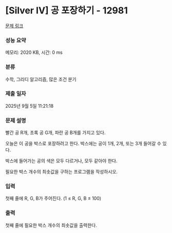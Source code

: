 # [Silver IV] 공 포장하기 - 12981 

[문제 링크](https://www.acmicpc.net/problem/12981) 

### 성능 요약

메모리: 2020 KB, 시간: 0 ms

### 분류

수학, 그리디 알고리즘, 많은 조건 분기

### 제출 일자

2025년 9월 5일 11:21:18

### 문제 설명

<p>빨간 공 R개, 초록 공 G개, 파란 공 B개를 가지고 있다.</p>

<p>오늘은 이 공을 박스로 포장하려고 한다. 박스에는 공이 1개, 2개, 또는 3개 들어갈 수 있다.</p>

<p>박스에 들어가는 공의 색은 모두 다르거나, 모두 같아야 한다.</p>

<p>필요한 박스 개수의 최솟값을 구하는 프로그램을 작성하시오.</p>

### 입력 

 <p>첫째 줄에 R, G, B가 주어진다. (1 ≤ R, G, B ≤ 100)</p>

### 출력 

 <p>첫째 줄에 필요한 박스 개수의 최솟값을 출력한다.</p>

